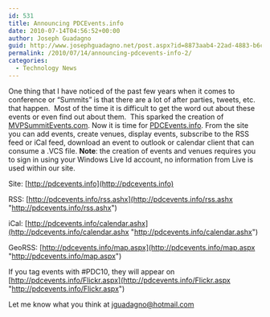 ```yaml
---
id: 531
title: Announcing PDCEvents.info
date: 2010-07-14T04:56:52+00:00
author: Joseph Guadagno
guid: http://www.josephguadagno.net/post.aspx?id=8873aab4-22ad-4883-b6c1-9fc3681d40f9
permalink: /2010/07/14/announcing-pdcevents-info-2/
categories:
  - Technology News
---
```

One thing that I have noticed of the past few years when it comes to conference or “Summits” is that there are a lot of after parties, tweets, etc. that happen.  Most of the time it is difficult to get the word out about these events or even find out about them.  This sparked the creation of [MVPSummitEvents.com](http://www.mvpsummitevents.com). Now it is time for [PDCEvents.info](http://pdcevents.info). From the site you can add events, create venues, display events, subscribe to the RSS feed or iCal feed, download an event to outlook or calendar client that can consume a .VCS file. **Note**: the creation of events and venues requires you to sign in using your Windows Live Id account, no information from Live is used within our site.

Site: [http://pdcevents.info](http://pdcevents.info)

RSS: [http://pdcevents.info/rss.ashx](http://pdcevents.info/rss.ashx "http://pdcevents.info/rss.ashx")

iCal: [http://pdcevents.info/calendar.ashx](http://pdcevents.info/calendar.ashx "http://pdcevents.info/calendar.ashx")

GeoRSS: [http://pdcevents.info/map.aspx](http://pdcevents.info/map.aspx "http://pdcevents.info/map.aspx")

If you tag events with #PDC10, they will appear on [http://pdcevents.info/Flickr.aspx](http://pdcevents.info/Flickr.aspx "http://pdcevents.info/Flickr.aspx")

Let me know what you think at [jguadagno@hotmail.com](mailto:jguadagno@hotmail.com?subject=PDCEvents)
